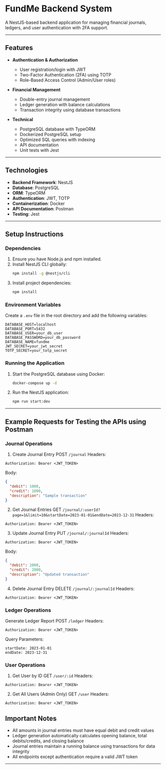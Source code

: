 # FundMe Backend System

A NestJS-based backend application for managing financial journals, ledgers, and user authentication with 2FA support.

---

## Features

- **Authentication & Authorization**
  - User registration/login with JWT
  - Two-Factor Authentication (2FA) using TOTP
  - Role-Based Access Control (Admin/User roles)
  
- **Financial Management**
  - Double-entry journal management
  - Ledger generation with balance calculations
  - Transaction integrity using database transactions

- **Technical**
  - PostgreSQL database with TypeORM
  - Dockerized PostgreSQL setup
  - Optimized SQL queries with indexing
  - API documentation
  - Unit tests with Jest

---

## Technologies

- **Backend Framework**: NestJS
- **Database**: PostgreSQL
- **ORM**: TypeORM
- **Authentication**: JWT, TOTP
- **Containerization**: Docker
- **API Documentation**: Postman
- **Testing**: Jest

---

## Setup Instructions

### Dependencies

1. Ensure you have Node.js and npm installed.
2. Install NestJS CLI globally:
   ```bash
   npm install -g @nestjs/cli
   ```
3. Install project dependencies:
   ```bash
   npm install
   ```

### Environment Variables

Create a `.env` file in the root directory and add the following variables:
```
DATABASE_HOST=localhost
DATABASE_PORT=5432
DATABASE_USER=your_db_user
DATABASE_PASSWORD=your_db_password
DATABASE_NAME=fundme
JWT_SECRET=your_jwt_secret
TOTP_SECRET=your_totp_secret
```

### Running the Application

1. Start the PostgreSQL database using Docker:
   ```bash
   docker-compose up -d
   ```
2. Run the NestJS application:
   ```bash
   npm run start:dev
   ```

---

## Example Requests for Testing the APIs using Postman

### Journal Operations

1. Create Journal Entry
POST `/journal`
Headers:
```
Authorization: Bearer <JWT_TOKEN>
```
Body:
```json
{
  "debit": 1000,
  "credit": 1000,
  "description": "Sample transaction"
}
```

2. Get Journal Entries
GET `/journal/:userId?page=1&limit=10&startDate=2023-01-01&endDate=2023-12-31`
Headers:
```
Authorization: Bearer <JWT_TOKEN>
```

3. Update Journal Entry
PUT `/journal/:journalId`
Headers:
```
Authorization: Bearer <JWT_TOKEN>
```
Body:
```json
{
  "debit": 2000,
  "credit": 2000,
  "description": "Updated transaction"
}
```

4. Delete Journal Entry
DELETE `/journal/:journalId`
Headers:
```
Authorization: Bearer <JWT_TOKEN>
```

### Ledger Operations

Generate Ledger Report
POST `/ledger`
Headers:
```
Authorization: Bearer <JWT_TOKEN>
```
Query Parameters:
```
startDate: 2023-01-01
endDate: 2023-12-31
```

### User Operations

1. Get User by ID
GET `/user/:id`
Headers:
```
Authorization: Bearer <JWT_TOKEN>
```

2. Get All Users (Admin Only)
GET `/user`
Headers:
```
Authorization: Bearer <JWT_TOKEN>
```

## Important Notes

- All amounts in journal entries must have equal debit and credit values
- Ledger generation automatically calculates opening balance, total debits/credits, and closing balance
- Journal entries maintain a running balance using transactions for data integrity
- All endpoints except authentication require a valid JWT token

---

